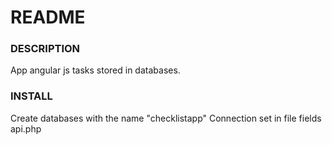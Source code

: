 # README

### DESCRIPTION

App angular js tasks stored in databases.


### INSTALL

Create databases with the name "checklistapp" Connection set in file fields api.php